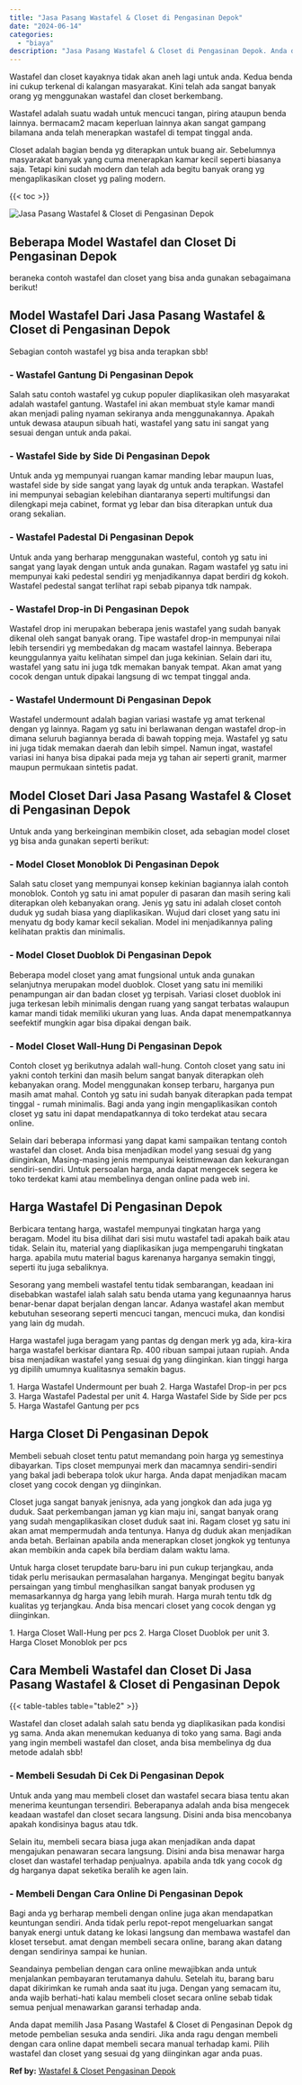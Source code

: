 ```yaml
---
title: "Jasa Pasang Wastafel & Closet di Pengasinan Depok"
date: "2024-06-14"
categories: 
  - "biaya"
description: "Jasa Pasang Wastafel & Closet di Pengasinan Depok. Anda dapat memilih Jasa Pasang Wastafel & Closet di Pengasinan Depok dg metode pembelian sesuka anda sendi..."
---
```


Wastafel dan closet kayaknya tidak akan aneh lagi untuk anda. Kedua benda ini cukup terkenal di kalangan masyarakat. Kini telah ada sangat banyak orang yg menggunakan wastafel dan closet berkembang.

Wastafel adalah suatu wadah untuk mencuci tangan, piring ataupun benda lainnya. bermacam2 macam keperluan lainnya akan sangat gampang bilamana anda telah menerapkan wastafel di tempat tinggal anda.

Closet adalah bagian benda yg diterapkan untuk buang air. Sebelumnya masyarakat banyak yang cuma menerapkan kamar kecil seperti biasanya saja. Tetapi kini sudah modern dan telah ada begitu banyak orang yg mengaplikasikan closet yg paling modern.

{{< toc >}}

![Jasa Pasang Wastafel & Closet di Pengasinan Depok](/images/wastafel-closet-murah20.png)

## Beberapa Model Wastafel dan Closet Di Pengasinan Depok

beraneka contoh wastafel dan closet yang bisa anda gunakan sebagaimana berikut!

## Model Wastafel Dari Jasa Pasang Wastafel & Closet di Pengasinan Depok

Sebagian contoh wastafel yg bisa anda terapkan sbb!

### \- Wastafel Gantung Di Pengasinan Depok

Salah satu contoh wastafel yg cukup populer diaplikasikan oleh masyarakat adalah wastafel gantung. Wastafel ini akan membuat style kamar mandi akan menjadi paling nyaman sekiranya anda menggunakannya. Apakah untuk dewasa ataupun sibuah hati, wastafel yang satu ini sangat yang sesuai dengan untuk anda pakai.

### \- Wastafel Side by Side Di Pengasinan Depok

Untuk anda yg mempunyai ruangan kamar manding lebar maupun luas, wastafel side by side sangat yang layak dg untuk anda terapkan. Wastafel ini mempunyai sebagian kelebihan diantaranya seperti multifungsi dan dilengkapi meja cabinet, format yg lebar dan bisa diterapkan untuk dua orang sekalian.

### \- Wastafel Padestal Di Pengasinan Depok

Untuk anda yang berharap menggunakan wasteful, contoh yg satu ini sangat yang layak dengan untuk anda gunakan. Ragam wastafel yg satu ini mempunyai kaki pedestal sendiri yg menjadikannya dapat berdiri dg kokoh. Wastafel pedestal sangat terlihat rapi sebab pipanya tdk nampak.

### \- Wastafel Drop-in Di Pengasinan Depok

Wastafel drop ini merupakan beberapa jenis wastafel yang sudah banyak dikenal oleh sangat banyak orang. Tipe wastafel drop-in mempunyai nilai lebih tersendiri yg membedakan dg macam wastafel lainnya. Beberapa keunggulannya yaitu kelihatan simpel dan juga kekinian. Selain dari itu, wastafel yang satu ini juga tdk memakan banyak tempat. Akan amat yang cocok dengan untuk dipakai langsung di wc tempat tinggal anda.

### \- Wastafel Undermount Di Pengasinan Depok

Wastafel undermount adalah bagian variasi wastafe yg amat terkenal dengan yg lainnya. Ragam yg satu ini berlawanan dengan wastafel drop-in dimana seluruh bagiannya berada di bawah topping meja. Wastafel yg satu ini juga tidak memakan daerah dan lebih simpel. Namun ingat, wastafel variasi ini hanya bisa dipakai pada meja yg tahan air seperti granit, marmer maupun permukaan sintetis padat.

## Model Closet Dari Jasa Pasang Wastafel & Closet di Pengasinan Depok

Untuk anda yang berkeinginan membikin closet, ada sebagian model closet yg bisa anda gunakan seperti berikut:

### \- Model Closet Monoblok Di Pengasinan Depok

Salah satu closet yang mempunyai konsep kekinian bagiannya ialah contoh monoblok. Contoh yg satu ini amat populer di pasaran dan masih sering kali diterapkan oleh kebanyakan orang. Jenis yg satu ini adalah closet contoh duduk yg sudah biasa yang diaplikasikan. Wujud dari closet yang satu ini menyatu dg body kamar kecil sekalian. Model ini menjadikannya paling kelihatan praktis dan minimalis.

### \- Model Closet Duoblok Di Pengasinan Depok

Beberapa model closet yang amat fungsional untuk anda gunakan selanjutnya merupakan model duoblok. Closet yang satu ini memiliki penampungan air dan badan closet yg terpisah. Variasi closet duoblok ini juga terkesan lebih minimalis dengan ruang yang sangat terbatas walaupun kamar mandi tidak memiliki ukuran yang luas. Anda dapat menempatkannya seefektif mungkin agar bisa dipakai dengan baik.

### \- Model Closet Wall-Hung Di Pengasinan Depok

Contoh closet yg berikutnya adalah wall-hung. Contoh closet yang satu ini yakni contoh terkini dan masih belum sangat banyak diterapkan oleh kebanyakan orang. Model menggunakan konsep terbaru, harganya pun masih amat mahal. Contoh yg satu ini sudah banyak diterapkan pada tempat tinggal - rumah minimalis. Bagi anda yang ingin mengaplikasikan contoh closet yg satu ini dapat mendapatkannya di toko terdekat atau secara online.

Selain dari beberapa informasi yang dapat kami sampaikan tentang contoh wastafel dan closet. Anda bisa menjadikan model yang sesuai dg yang diinginkan, Masing-masing jenis mempunyai keistimewaan dan kekurangan sendiri-sendiri. Untuk persoalan harga, anda dapat mengecek segera ke toko terdekat kami atau membelinya dengan online pada web ini.

## Harga Wastafel Di Pengasinan Depok

Berbicara tentang harga, wastafel mempunyai tingkatan harga yang beragam. Model itu bisa dilihat dari sisi mutu wastafel tadi apakah baik atau tidak. Selain itu, material yang diaplikasikan juga mempengaruhi tingkatan harga. apabila mutu material bagus karenanya harganya semakin tinggi, seperti itu juga sebaliknya.

Sesorang yang membeli wastafel tentu tidak sembarangan, keadaan ini disebabkan wastafel ialah salah satu benda utama yang kegunaannya harus benar-benar dapat berjalan dengan lancar. Adanya wastafel akan membut kebutuhan seseorang seperti mencuci tangan, mencuci muka, dan kondisi yang lain dg mudah.

Harga wastafel juga beragam yang pantas dg dengan merk yg ada, kira-kira harga wastafel berkisar diantara Rp. 400 ribuan sampai jutaan rupiah. Anda bisa menjadikan wastafel yang sesuai dg yang diinginkan. kian tinggi harga yg dipilih umumnya kualitasnya semakin bagus.

1\. Harga Wastafel Undermount per buah 2. Harga Wastafel Drop-in per pcs 3. Harga Wastafel Padestal per unit 4. Harga Wastafel Side by Side per pcs 5. Harga Wastafel Gantung per pcs

## Harga Closet Di Pengasinan Depok

Membeli sebuah closet tentu patut memandang poin harga yg semestinya dibayarkan. Tips closet mempunyai merk dan macamnya sendiri-sendiri yang bakal jadi beberapa tolok ukur harga. Anda dapat menjadikan macam closet yang cocok dengan yg diinginkan.

Closet juga sangat banyak jenisnya, ada yang jongkok dan ada juga yg duduk. Saat perkembangan jaman yg kian maju ini, sangat banyak orang yang sudah mengaplikasikan closet duduk saat ini. Ragam closet yg satu ini akan amat mempermudah anda tentunya. Hanya dg duduk akan menjadikan anda betah. Berlainan apabila anda menerapkan closet jongkok yg tentunya akan membikin anda capek bila berdiam dalam waktu lama.

Untuk harga closet terupdate baru-baru ini pun cukup terjangkau, anda tidak perlu merisaukan permasalahan harganya. Mengingat begitu banyak persaingan yang timbul menghasilkan sangat banyak produsen yg memasarkannya dg harga yang lebih murah. Harga murah tentu tdk dg kualitas yg terjangkau. Anda bisa mencari closet yang cocok dengan yg diinginkan.

1\. Harga Closet Wall-Hung per pcs 2. Harga Closet Duoblok per unit 3. Harga Closet Monoblok per pcs

## Cara Membeli Wastafel dan Closet Di Jasa Pasang Wastafel & Closet di Pengasinan Depok

{{< table-tables table="table2" >}}

Wastafel dan closet adalah salah satu benda yg diaplikasikan pada kondisi yg sama. Anda akan menemukan keduanya di toko yang sama. Bagi anda yang ingin membeli wastafel dan closet, anda bisa membelinya dg dua metode adalah sbb!

### \- Membeli Sesudah Di Cek Di Pengasinan Depok

Untuk anda yang mau membeli closet dan wastafel secara biasa tentu akan menerima keuntungan tersendiri. Beberapanya adalah anda bisa mengecek keadaan wastafel dan closet secara langsung. Disini anda bisa mencobanya apakah kondisinya bagus atau tdk.

Selain itu, membeli secara biasa juga akan menjadikan anda dapat mengajukan penawaran secara langsung. Disini anda bisa menawar harga closet dan wastafel terhadap penjualnya. apabila anda tdk yang cocok dg dg harganya dapat seketika beralih ke agen lain.

### \- Membeli Dengan Cara Online Di Pengasinan Depok

Bagi anda yg berharap membeli dengan online juga akan mendapatkan keuntungan sendiri. Anda tidak perlu repot-repot mengeluarkan sangat banyak energi untuk datang ke lokasi langsung dan membawa wastafel dan kloset tersebut. amat dengan membeli secara online, barang akan datang dengan sendirinya sampai ke hunian.

Seandainya pembelian dengan cara online mewajibkan anda untuk menjalankan pembayaran terutamanya dahulu. Setelah itu, barang baru dapat dikirimkan ke rumah anda saat itu juga. Dengan yang semacam itu, anda wajib berhati-hati kalau membeli closet secara online sebab tidak semua penjual menawarkan garansi terhadap anda.

Anda dapat memilih Jasa Pasang Wastafel & Closet di Pengasinan Depok dg metode pembelian sesuka anda sendiri. Jika anda ragu dengan membeli dengan cara online dapat membeli secara manual terhadap kami. Pilih wastafel dan closet yang sesuai dg yang diinginkan agar anda puas.

**Ref by:** [Wastafel & Closet Pengasinan Depok](https://id.wikipedia.org/wiki/Wastafel)

